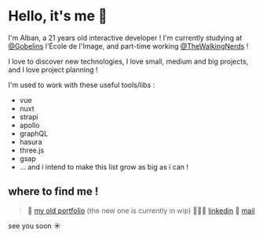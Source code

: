 # Hello, it's me 🌱

I'm Alban, a 21 years old interactive developer !
I'm currently studying at [@Gobelins](https://www.gobelins.fr/formation/mdi-master-design-et-management-de-l-innovation-interactive-cycle-2-lead-technique-ou-lead) l'École de l'Image, and part-time working [@TheWalkingNerds](https://thewalkingnerds.com/) ! 

I love to discover new technologies, I love small, medium and big projects,  and I love project planning !

I'm used to work with these useful tools/libs : 
- vue
- nuxt
- strapi
- apollo
- graphQL
- hasura
- three.js
- gsap
- ... and i intend to make this list grow as big as i can ! 

## where to find me ! 
> 👀 [my old portfolio](https://albanbleicher.fr) (the new one is currently in wip)
> 👨🏽‍💻 [linkedin](https://linkedin.com/in/albanbleicher)
> 📧 [mail](mailto:alban.bleicher.edu@gobelins.fr)

see you soon ☀️
